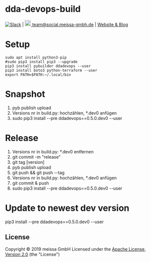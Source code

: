 # dda-devops-build

[![Slack](https://img.shields.io/badge/chat-clojurians-green.svg?style=flat)](https://clojurians.slack.com/messages/#dda-pallet/) | [<img src="https://meissa-gmbh.de/img/community/Mastodon_Logotype.svg" width=20 alt="team@social.meissa-gmbh.de"> team@social.meissa-gmbh.de](https://social.meissa-gmbh.de/@team) | [Website & Blog](https://domaindrivenarchitecture.org)

# Setup
```
sudo apt install python3-pip
#sudo pip3 install pip3 --upgrade
pip3 install pybuilder ddadevops --user
pip3 install boto3 python-terraform --user
export PATH=$PATH:~/.local/bin
```

# Snapshot
1. pyb publish upload
2. Versions nr in build.py: hochzählen, *.dev0 anfügen
3. sudo pip3 install --pre ddadevops==0.5.0.dev0 --user


# Release
1. Versions nr in build.py: *.dev0 entfernen
1. git commit -m "release"
2. git tag [version]
3. pyb publish upload
4. git push && git push --tag
5. Versions nr in build.py: hochzählen, *.dev0 anfügen
7. git commit & push
8. sudo pip3 install --pre ddadevops==0.5.0.dev0 --user

# Update to newest dev version
pip3 install --pre ddadevops==0.5.0.dev0 --user

## License

Copyright © 2019 meissa GmbH
Licensed under the [Apache License, Version 2.0](LICENSE) (the "License")
